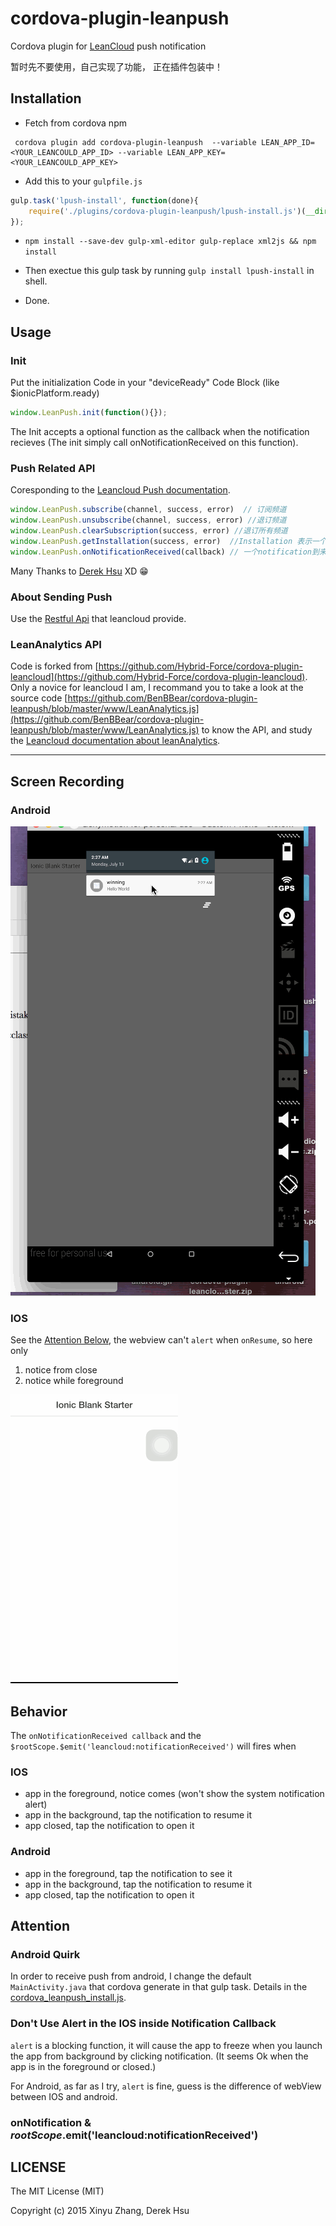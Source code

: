 cordova-plugin-leanpush
========================

Cordova plugin for [LeanCloud](https://leancloud.cn) push notification

暂时先不要使用，自己实现了功能， 正在插件包装中！

## Installation


- Fetch from cordova npm

```shell
 cordova plugin add cordova-plugin-leanpush  --variable LEAN_APP_ID=<YOUR_LEANCOULD_APP_ID> --variable LEAN_APP_KEY=<YOUR_LEANCOULD_APP_KEY>
```




- Add this to your `gulpfile.js`

```js
gulp.task('lpush-install', function(done){
    require('./plugins/cordova-plugin-leanpush/lpush-install.js')(__dirname, gulp, done);
});
```

- `npm install --save-dev gulp-xml-editor gulp-replace xml2js && npm install`

- Then exectue this gulp task by running `gulp install lpush-install` in shell.

- Done.


## Usage

### Init


Put the initialization Code in your "deviceReady" Code Block (like $ionicPlatform.ready)

```js
window.LeanPush.init(function(){});
```

The Init accepts a optional function as the callback when the notification recieves (The init simply call onNotificationReceived on this function).



### Push Related API


Coresponding to the [Leancloud Push documentation](https://leancloud.cn/docs/ios_push_guide.html).

```js
window.LeanPush.subscribe(channel, success, error)  // 订阅频道
window.LeanPush.unsubscribe(channel, success, error) //退订频道
window.LeanPush.clearSubscription(success, error) //退订所有频道
window.LeanPush.getInstallation(success, error)  //Installation 表示一个允许推送的设备的唯一标示, 对应数据管理平台中的 _Installation 表
window.LeanPush.onNotificationReceived(callback) // 一个notification到来的回调函数
```

Many Thanks to [Derek Hsu](https://github.com/Hybrid-Force) XD 😁




### About Sending Push

Use the [Restful Api](https://leancloud.cn/docs/push_guide.html) that leancloud provide.


### LeanAnalytics API

Code is forked from [https://github.com/Hybrid-Force/cordova-plugin-leancloud](https://github.com/Hybrid-Force/cordova-plugin-leancloud). Only a novice for leancloud I am, I recommand you to take a look at the source code [https://github.com/BenBBear/cordova-plugin-leanpush/blob/master/www/LeanAnalytics.js](https://github.com/BenBBear/cordova-plugin-leanpush/blob/master/www/LeanAnalytics.js) to know the API, and study the [Leancloud documentation about leanAnalytics](https://leancloud.cn/docs/ios_statistics.html).



---

## Screen Recording

### Android
![](./img/android.gif)

### IOS

See the [Attention Below](#Attention), the webview can't `alert` when `onResume`, so here only

1. notice from close
2. notice while foreground

![](./img/ios.gif)



## Behavior

The `onNotificationReceived callback`  and the `$rootScope.$emit('leancloud:notificationReceived')` will fires when

### IOS

- app in the foreground, notice comes (won't show the system notification alert)
- app in the background, tap the notification to resume it
- app closed, tap the notification to open it

### Android


- app in the foreground, tap the notification to see it
- app in the background, tap the notification to resume it
- app closed, tap the notification to open it



## Attention

### Android Quirk

In order to receive push from android, I change the default `MainActivity.java` that cordova generate in that gulp task. Details in the [cordova_leanpush_install.js]().


### Don't Use Alert in the IOS inside Notification Callback

`alert` is a blocking function, it will cause the app to freeze when you launch the app from background by clicking notification. (It seems Ok when the app is in the foreground or closed.)

For Android, as far as I try, `alert` is fine, guess is the difference of webView between  IOS and android.


### onNotification & $rootScope.$emit('leancloud:notificationReceived')


## LICENSE

The MIT License (MIT)

Copyright (c) 2015 Xinyu Zhang, Derek Hsu
